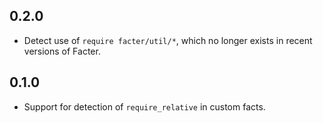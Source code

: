 ## 0.2.0

 - Detect use of `require facter/util/*`, which no longer exists in recent versions of Facter.

## 0.1.0

 - Support for detection of `require_relative` in custom facts.
